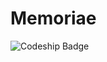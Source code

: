 # Memoriae
![Codeship Badge](https://app.codeship.com/projects/8c05d5a0-e5af-0134-650f-5ef96e7aab82/status?branch=master)
